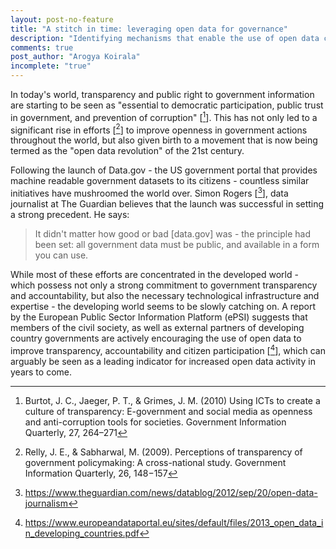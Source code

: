```yaml
---
layout: post-no-feature
title: "A stitch in time: leveraging open data for governance"
description: "Identifying mechanisms that enable the use of open data could be key to achieving government accountability and transparency." 
comments: true
post_author: "Arogya Koirala"
incomplete: "true"
---
```


In today's world, transparency and public right to government information are starting to be seen as "essential to democratic participation, public trust in government, and prevention of corruption" [[^1]]. This has not only led to a significant rise in efforts [[^2]] to improve openness in government actions throughout the world, but also given birth to a movement that is now being termed as the "open data revolution" of the 21st century. 

Following the launch of Data.gov - the US government portal that provides machine readable government datasets to its citizens - countless similar initiatives have mushroomed the world over. Simon Rogers [[^3]], data journalist at The Guardian believes that the launch was successful in setting a strong precedent. He says: 

<blockquote class="quote-custom">
<p>
  It didn't matter how good or bad [data.gov] was - the principle had been set: all government data must be public, and available in a form you can use.  
</p>	
</blockquote>

While most of these efforts are concentrated in the developed world - which possess not only a strong commitment to government transparency and accountability, but also the necessary technological infrastructure and expertise - the developing world seems to be slowly catching on. A report by the European Public Sector Information Platform (ePSI) suggests that members of the civil society, as well as external partners of developing country governments are actively encouraging the use of open data to improve transparency, accountability and citizen participation [[^4]], which can arguably be seen as a leading indicator for increased open data activity in years to come.


[^1]: Burtot, J. C., Jaeger, P. T., & Grimes, J. M. (2010) Using ICTs to create a culture of transparency: E-government and social media as openness and anti-corruption tools for societies. Government Information Quarterly, 27, 264–271

[^2]: Relly, J. E., & Sabharwal, M. (2009). Perceptions of transparency of government policymaking: A cross-national study. Government Information Quarterly, 26, 148−157

[^3]: https://www.theguardian.com/news/datablog/2012/sep/20/open-data-journalism

[^4]: https://www.europeandataportal.eu/sites/default/files/2013_open_data_in_developing_countries.pdf